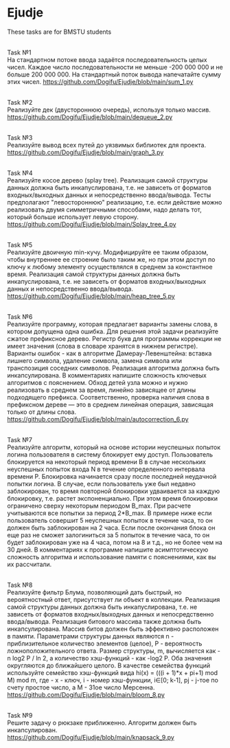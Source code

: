 # Ejudje
These tasks are for BMSTU students </br> </br>

Task №1 </br>
На стандартном потоке ввода задаётся последовательность целых чисел.
Каждое число последовательности не меньше -200 000 000 и не больше 200 000 000.
На стандартный поток вывода напечатайте сумму этих чисел. https://github.com/Dogifu/Ejudje/blob/main/sum_1.py  </br> </br>

Task №2 </br>
Реализуйте дек (двустороннюю очередь), используя только массив. https://github.com/Dogifu/Ejudje/blob/main/dequeue_2.py </br> </br>


Task №3 </br>
Реализуйте вывод всех путей до уязвимых библиотек для проекта. https://github.com/Dogifu/Ejudje/blob/main/graph_3.py </br> </br>


Task №4 </br>
Реализуйте косое дерево (splay tree).
Реализация самой структуры данных должна быть инкапуслирована, т.е. не зависеть от форматов входных/выходных данных и непосредственно ввода/вывода.
Тесты предполагают "левостороннюю" реализацию, т.е. если действие можно реализовать двумя симметричными способами, надо делать тот, который больше использует левую сторону. https://github.com/Dogifu/Ejudje/blob/main/Splay_tree_4.py </br> </br>

Task №5 </br>
Реализуйте двоичную min-кучу. Модифицируйте ее таким образом, чтобы внутреннее ее строение было таким же, но при этом доступ по ключу к любому элементу осуществлялся в среднем за константное время.
Реализация самой структуры данных должна быть инкапуслирована, т.е. не зависеть от форматов входных/выходных данных и непосредственно ввода/вывода. https://github.com/Dogifu/Ejudje/blob/main/heap_tree_5.py </br> </br>


Task №6 </br>
Реализуйте программу, которая предлагает варианты замены слова, в котором допущена одна ошибка.
Для решения этой задачи реализуйте сжатое префиксное дерево.
Регистр букв для программы коррекции не имеет значения (слова в словаре хранятся в нижнем регистре).
Варианты ошибок - как в алгоритме Дамерау-Левенштейна: вставка лишнего символа, удаление символа, замена символа или транспозиция соседних символов.
Реализация алгоритма должна быть инкапсулирована. В комментариях напишите сложность ключевых алгоритмов с пояснением.
Обход детей узла можно и нужно реализовать в среднем за время, линейно зависящее от длины подходящего префикса. Соответственно, проверка наличия слова в префиксном дереве — это в среднем линейная операция, зависящая только от длины слова. https://github.com/Dogifu/Ejudje/blob/main/autocorrection_6.py  </br> </br>


Task №7 </br> 
Реализуйте алгоритм, который на основе истории неуспешных попыток логина пользователя в систему блокирует ему доступ.
Пользователь блокируется на некоторый период времени B в случае нескольких неуспешных попыток входа N в течение определенного интервала времени P.
Блокировка начинается сразу после последней неудачной попытки логина.
В случае, если пользователь уже был недавно заблокирован, то время повторной блокировки удваивается за каждую блокировку, т.е. растет экспоненциально. При этом время блокировки ограничено сверху некоторым периодом B_max.
При расчете учитываются все попытки за период 2*B_max.
В примере ниже если пользователь совершит 5 неуспешных попыток в течение часа, то он должен быть заблокирован на 2 часа. Если после окончания блока он еще раз не сможет залогиниться за 5 попыток в течение часа, то он будет заблокирован уже на 4 часа, потом на 8 и т.д., но не более чем на 30 дней.
В комментариях к программе напишите асимптотическую сложность алгоритма и использование памяти с пояснениями, как вы их рассчитали. </br> </br>


Task №8 </br>
Реализуйте фильтр Блума, позволяющий дать быстрый, но вероятностный ответ, присутствует ли объект в коллекции.
Реализация самой структуры данных должна быть инкапуслирована, т.е. не зависеть от форматов входных/выходных данных и непосредственно ввода/вывода.
Реализация битового массива также должна быть инкапсулирована. Массив битов должен быть эффективно расположен в памяти.
Параметрами структуры данных являются n - приблизительное количество элементов (целое), P - вероятность ложноположительного ответа.
Размер структуры, m, вычисляется как -n log2 P / ln 2, а количество хэш-функций - как -log2 P. Оба значения округляются до ближайшего целого.
В качестве семейства функций используйте семейство хэш-функций вида
hi(x) = (((i + 1)*x + pi+1) mod M) mod m,
где - x - ключ, i - номер хэш-функции, i∈[0; k-1], pj - j-тое по счету простое число, а M - 31ое число Мерсенна. https://github.com/Dogifu/Ejudje/blob/main/bloom_8.py </br> </br>


Task №9 </br>
Решите задачу о рюкзаке приближенно. Алгоритм должен быть инкапсулирован. https://github.com/Dogifu/Ejudje/blob/main/knapsack_9.py </br>


